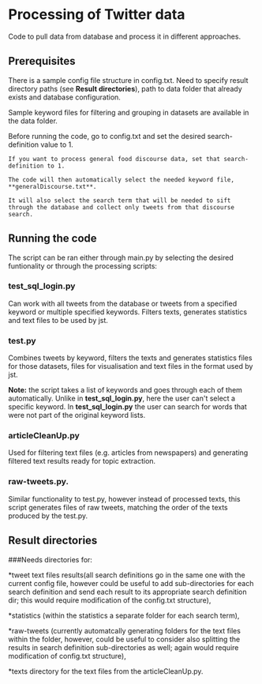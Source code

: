 # Processing of Twitter data

Code to pull data from database and process it in different approaches.

## Prerequisites

There is a sample config file structure in config.txt. Need to specify result directory paths (see **Result directories**), path to data folder that already exists and database configuration.

Sample keyword files for filtering and grouping in datasets are available in the data folder.

Before running the code, go to config.txt and set the desired search-definition value to 1.

```
If you want to process general food discourse data, set that search-definition to 1.

The code will then automatically select the needed keyword file, **generalDiscourse.txt**.

It will also select the search term that will be needed to sift through the database and collect only tweets from that discourse search.
```

## Running the code

The script can be ran either through main.py by selecting the desired funtionality or through the processing scripts:

### test_sql_login.py 

Can work with all tweets from the database or tweets from a specified keyword or multiple specified keywords. Filters texts, generates statistics and text files to be used by jst.

### test.py

Combines tweets by keyword, filters the texts and generates statistics files for those datasets, files for visualisation and text files in the format used by jst.

**Note:** the script takes a list of keywords and goes through each of them automatically. Unlike in **test_sql_login.py**, here the user can't select a specific keyword. In **test_sql_login.py** the user can search for words that were not part of the original keyword lists.

### articleCleanUp.py 

Used for filtering text files (e.g. articles from newspapers) and generating filtered text results ready for topic extraction.

### raw-tweets.py.

Similar functionality to test.py, however instead of processed texts, this script generates files of raw tweets, matching the order of the texts produced by the test.py.

## Result directories

###Needs directories for: 

*tweet text files results(all search definitions go in the same one with the current config file, however could be useful to add sub-directories for each search definition and send each result to its appropriate search definition dir; this would require modification of the config.txt structure), 

*statistics (within the statistics a separate folder for each search term), 

*raw-tweets (currently automatcally generating folders for the text files within the folder, however, could be useful to consider also splitting the results in search definition sub-directories as well; again would require modification of config.txt structure), 

*texts directory for the text files from the articleCleanUp.py. 